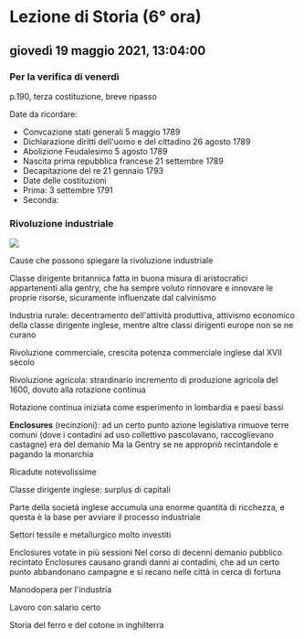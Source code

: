 # Lezione di Storia (6° ora)

## giovedì 19 maggio 2021, 13:04:00
### Per la verifica di venerdì

p.190, terza costituzione,  breve ripasso

Date da ricordare:
* Convcazione stati generali   5 maggio 1789
* Dichiarazione diritti dell'uomo e del cittadino  26 agosto 1789
* Abolizione Feudalesimo  5 agosto 1789
* Nascita prima repubblica francese 21 settembre 1789
* Decapitazione del re 21 gennaio 1793
* Date delle costituzioni
 * Prima: 3 settembre 1791
 * Seconda: 

### Rivoluzione industriale 
![](https://raw.githubusercontent.com/MatMasIt/notesArchive/main/latest/Storia/2021/maggio/mercoled%C3%AC_19/13_04_00/prima%20riv%20ind.svg)

Cause che possono spiegare la rivoluzione industriale

Classe dirigente britannica fatta in buona misura di aristocratici appartenenti alla gentry, che ha sempre voluto rinnovare e innovare le proprie risorse, sicuramente influenzate dal calvinismo

Industria rurale: decentramento dell'attività produttiva, attivismo economico della classe dirigente inglese, mentre altre classi dirigenti europe non se ne curano


Rivoluzione  commerciale, crescita potenza commerciale inglese dal XVII secolo

Rivoluzione agricola: strardinario incremento di produzione agricola del 1600, dovuto alla rotazione continua

Rotazione continua iniziata come esperimento in lombardia e paesi bassi

**Enclosures** (recinzioni): ad un certo punto azione legislativa rimuove terre comuni (dove i contadini ad uso collettivo pascolavano, raccoglievano castagne) era del demanio
Ma la Gentry se ne appropriò recintandole e pagando la monarchia


Ricadute notevolissime

Classe dirigente inglese: surplus di capitali

Parte della società inglese accumula una enorme quantità di ricchezza, e questa è la base per avviare il processo industriale

Settori tessile e metallurgico molto investiti

Enclosures votate in più sessioni
Nel corso di decenni demanio pubblico recintato
Enclosures causano grandi danni ai contadini, che ad un certo punto abbandonano campagne e si recano nelle città in cerca di fortuna

Manodopera per l'industria

Lavoro con salario certo

Storia del ferro e del cotone in inghilterra
<!--stackedit_data:
eyJoaXN0b3J5IjpbMTUwOTQ2MTk4NiwtNjQ3NTYzMzg0LC0yNj
kwMTIwNzIsOTY3MzY0MDI4LC04NTU1Mzg5NDNdfQ==
-->